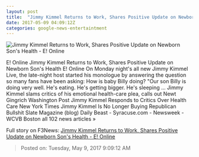 ```yaml
---
layout: post
title:  "Jimmy Kimmel Returns to Work, Shares Positive Update on Newborn Son's Health - E! Online"
date: 2017-05-09 04:09:12Z
categories: google-news-entertaintment
---
```


![Jimmy Kimmel Returns to Work, Shares Positive Update on Newborn Son's Health - E! Online](http://akns-images.eonline.com/eol_images/Entire_Site/201741/rs_600x600-170501210419-600-jimmy-kimmel-family-mv-5117.jpg?downsize=450:*&crop=450:350;left,top)

E! Online Jimmy Kimmel Returns to Work, Shares Positive Update on Newborn Son's Health E! Online On Monday night's all new Jimmy Kimmel Live, the late-night host started his monologue by answering the question so many fans have been asking: How is baby Billy doing? "Our son Billy is doing very well. He's eating. He's getting bigger. He's sleeping ... Jimmy Kimmel slams critics of his emotional health-care plea, calls out Newt Gingrich Washington Post Jimmy Kimmel Responds to Critics Over Health Care New York Times Jimmy Kimmel Is No Longer Buying Republican Bullshit Slate Magazine (blog) Daily Beast - Syracuse.com - Newsweek - WCVB Boston all 102 news articles »


Full story on F3News: [Jimmy Kimmel Returns to Work, Shares Positive Update on Newborn Son's Health - E! Online](http://www.f3nws.com/n/dmaBXD)

> Posted on: Tuesday, May 9, 2017 9:09:12 AM
